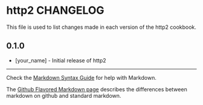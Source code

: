 # http2 CHANGELOG

This file is used to list changes made in each version of the http2 cookbook.

## 0.1.0
- [your_name] - Initial release of http2

- - -
Check the [Markdown Syntax Guide](http://daringfireball.net/projects/markdown/syntax) for help with Markdown.

The [Github Flavored Markdown page](http://github.github.com/github-flavored-markdown/) describes the differences between markdown on github and standard markdown.
